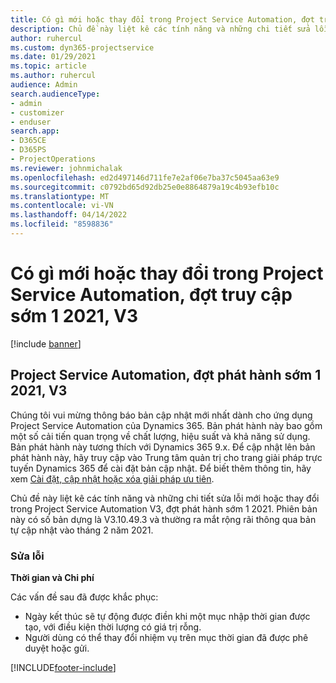 ```yaml
---
title: Có gì mới hoặc thay đổi trong Project Service Automation, đợt truy cập sớm 1 2021, V3
description: Chủ đề này liệt kê các tính năng và những chi tiết sửa lỗi trong Project Service Automation, đợt phát hành sớm 1 2021, V3.
author: ruhercul
ms.custom: dyn365-projectservice
ms.date: 01/29/2021
ms.topic: article
ms.author: ruhercul
audience: Admin
search.audienceType:
- admin
- customizer
- enduser
search.app:
- D365CE
- D365PS
- ProjectOperations
ms.reviewer: johnmichalak
ms.openlocfilehash: ed2d497146d711fe7e2af06e7ba37c5045aa63e9
ms.sourcegitcommit: c0792bd65d92db25e0e8864879a19c4b93efb10c
ms.translationtype: MT
ms.contentlocale: vi-VN
ms.lasthandoff: 04/14/2022
ms.locfileid: "8598836"
---
```

# <a name="whats-new-or-changed-in-project-service-automation-early-access-wave-1-2021-v3"></a>Có gì mới hoặc thay đổi trong Project Service Automation, đợt truy cập sớm 1 2021, V3

[!include [banner](../includes/psa-now-project-operations.md)]

## <a name="project-service-automation-early-access-wave-1-2021-v3"></a>Project Service Automation, đợt phát hành sớm 1 2021, V3

Chúng tôi vui mừng thông báo bản cập nhật mới nhất dành cho ứng dụng Project Service Automation của Dynamics 365. Bản phát hành này bao gồm một số cải tiến quan trọng về chất lượng, hiệu suất và khả năng sử dụng. Bản phát hành này tương thích với Dynamics 365 9.x. Để cập nhật lên bản phát hành này, hãy truy cập vào Trung tâm quản trị cho trang giải pháp trực tuyến Dynamics 365 để cài đặt bản cập nhật. Để biết thêm thông tin, hãy xem [Cài đặt, cập nhật hoặc xóa giải pháp ưu tiên](/power-platform/admin/install-remove-preferred-solution).

Chủ đề này liệt kê các tính năng và những chi tiết sửa lỗi mới hoặc thay đổi trong Project Service Automation V3, đợt phát hành sớm 1 2021. Phiên bản này có số bản dựng là V3.10.49.3 và thường ra mắt rộng rãi thông qua bản tự cập nhật vào tháng 2 năm 2021.


### <a name="bug-fixes"></a>Sửa lỗi

**Thời gian và Chi phí**

Các vấn đề sau đã được khắc phục:

- Ngày kết thúc sẽ tự động được điền khi một mục nhập thời gian được tạo, với điều kiện thời lượng có giá trị rỗng.
- Người dùng có thể thay đổi nhiệm vụ trên mục thời gian đã được phê duyệt hoặc gửi.


[!INCLUDE[footer-include](../includes/footer-banner.md)]
